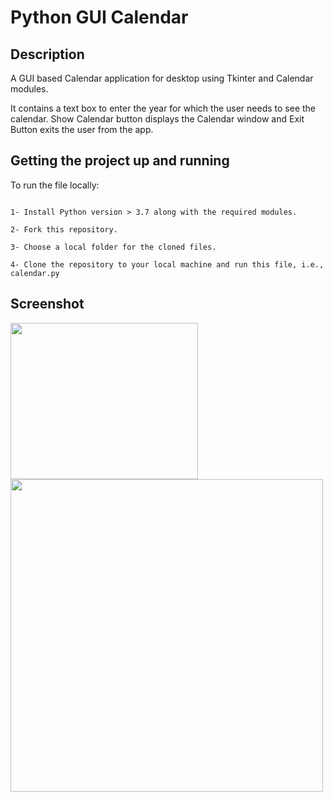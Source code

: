 # Python GUI Calendar

## Description

A GUI based Calendar application for desktop using Tkinter and Calendar modules.

It contains a text box to enter the year for which the user needs to see the calendar. Show Calendar button displays the Calendar window and Exit Button exits the user from the app.

## Getting the project up and running

To run the file locally: 

```

1- Install Python version > 3.7 along with the required modules.

2- Fork this repository.

3- Choose a local folder for the cloned files.

4- Clone the repository to your local machine and run this file, i.e., calendar.py

```

## Screenshot

<img src="https://user-images.githubusercontent.com/80174214/169605161-23386378-90e5-48bf-88c8-0016c938dc3e.jpg" width="300" height="250"/>

<img src="https://user-images.githubusercontent.com/80174214/169605164-ed8fb372-f811-4b00-8245-5e477a007fbe.jpg" width="500" height="500"/>
